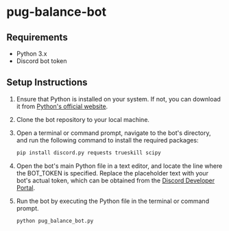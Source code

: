 # pug-balance-bot

## Requirements

- Python 3.x
- Discord bot token

## Setup Instructions

1. Ensure that Python is installed on your system. If not, you can download it from [Python's official website](https://www.python.org/downloads/).
   
2. Clone the bot repository to your local machine.

3. Open a terminal or command prompt, navigate to the bot's directory, and run the following command to install the required packages:
   
   ```sh
   pip install discord.py requests trueskill scipy

4. Open the bot's main Python file in a text editor, and locate the line where the BOT_TOKEN is specified. Replace the placeholder text with your bot's actual token, which can be obtained from the [Discord Developer Portal](https://discord.com/developers/applications).

5. Run the bot by executing the Python file in the terminal or command prompt.
   
   ```sh
   python pug_balance_bot.py
